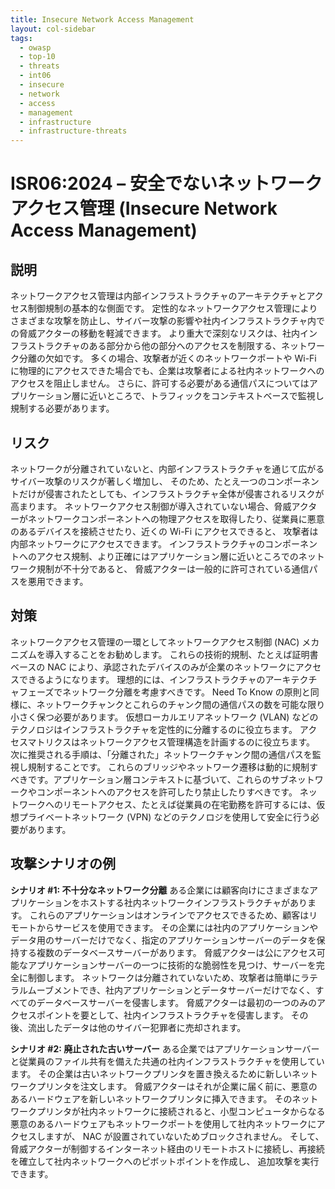 ```yaml
---
title: Insecure Network Access Management
layout: col-sidebar
tags:
  - owasp
  - top-10
  - threats
  - int06
  - insecure
  - network
  - access
  - management
  - infrastructure
  - infrastructure-threats
---
```


# ISR06:2024 – 安全でないネットワークアクセス管理 (Insecure Network Access Management)

## 説明

ネットワークアクセス管理は内部インフラストラクチャのアーキテクチャとアクセス制御規制の基本的な側面です。
定性的なネットワークアクセス管理によりさまざまな攻撃を防止し、サイバー攻撃の影響や社内インフラストラクチャ内での脅威アクターの移動を軽減できます。
より重大で深刻なリスクは、社内インフラストラクチャのある部分から他の部分へのアクセスを制限する、ネットワーク分離の欠如です。
多くの場合、攻撃者が近くのネットワークポートや Wi-Fi に物理的にアクセスできた場合でも、企業は攻撃者による社内ネットワークへのアクセスを阻止しません。
さらに、許可する必要がある通信パスについてはアプリケーション層に近いところで、トラフィックをコンテキストベースで監視し規制する必要があります。

## リスク

ネットワークが分離されていないと、内部インフラストラクチャを通じて広がるサイバー攻撃のリスクが著しく増加し、
そのため、たとえ一つのコンポーネントだけが侵害されたとしても、インフラストラクチャ全体が侵害されるリスクが高まります。
ネットワークアクセス制御が導入されていない場合、脅威アクターがネットワークコンポーネントへの物理アクセスを取得したり、従業員に悪意のあるデバイスを接続させたり、近くの Wi-Fi にアクセスできると、
攻撃者は内部ネットワークにアクセスできます。
インフラストラクチャのコンポーネントへのアクセス規制、より正確にはアプリケーション層に近いところでのネットワーク規制が不十分であると、
脅威アクターは一般的に許可されている通信パスを悪用できます。

## 対策

ネットワークアクセス管理の一環としてネットワークアクセス制御 (NAC) メカニズムを導入することをお勧めします。
これらの技術的規制、たとえば証明書ベースの NAC により、承認されたデバイスのみが企業のネットワークにアクセスできるようになります。
理想的には、インフラストラクチャのアーキテクチャフェーズでネットワーク分離を考慮すべきです。
Need To Know の原則と同様に、ネットワークチャンクとこれらのチャンク間の通信パスの数を可能な限り小さく保つ必要があります。
仮想ローカルエリアネットワーク (VLAN) などのテクノロジはインフラストラクチャを定性的に分離するのに役立ちます。
アクセスマトリクスはネットワークアクセス管理構造を計画するのに役立ちます。
次に推奨される手順は、「分離された」ネットワークチャンク間の通信パスを監視し規制することです。
これらのブリッジやネットワーク遷移は動的に規制すべきです。アプリケーション層コンテキストに基づいて、これらのサブネットワークやコンポーネントへのアクセスを許可したり禁止したりすべきです。
ネットワークへのリモートアクセス、たとえば従業員の在宅勤務を許可するには、仮想プライベートネットワーク (VPN) などのテクノロジを使用して安全に行う必要があります。

## 攻撃シナリオの例

**シナリオ #1: 不十分なネットワーク分離**
ある企業には顧客向けにさまざまなアプリケーションをホストする社内ネットワークインフラストラクチャがあります。
これらのアプリケーションはオンラインでアクセスできるため、顧客はリモートからサービスを使用できます。
その企業には社内のアプリケーションやデータ用のサーバーだけでなく、指定のアプリケーションサーバーのデータを保持する複数のデータベースサーバーがあります。
脅威アクターは公にアクセス可能なアプリケーションサーバーの一つに技術的な脆弱性を見つけ、サーバーを完全に制御します。
ネットワークは分離されていないため、攻撃者は簡単にラテラルムーブメントでき、社内アプリケーションとデータサーバーだけでなく、すべてのデータベースサーバーを侵害します。
脅威アクターは最初の一つのみのアクセスポイントを要として、社内インフラストラクチャを侵害します。
その後、流出したデータは他のサイバー犯罪者に売却されます。

**シナリオ #2: 廃止された古いサーバー**
ある企業ではアプリケーションサーバーと従業員のファイル共有を備えた共通の社内インフラストラクチャを使用しています。
その企業は古いネットワークプリンタを置き換えるために新しいネットワークプリンタを注文します。
脅威アクターはそれが企業に届く前に、悪意のあるハードウェアを新しいネットワークプリンタに挿入できます。
そのネットワークプリンタが社内ネットワークに接続されると、小型コンピュータからなる悪意のあるハードウェアもネットワークポートを使用して社内ネットワークにアクセスしますが、
NAC が設置されていないためブロックされません。
そして、脅威アクターが制御するインターネット経由のリモートホストに接続し、再接続を確立して社内ネットワークへのピボットポイントを作成し、
追加攻撃を実行できます。
